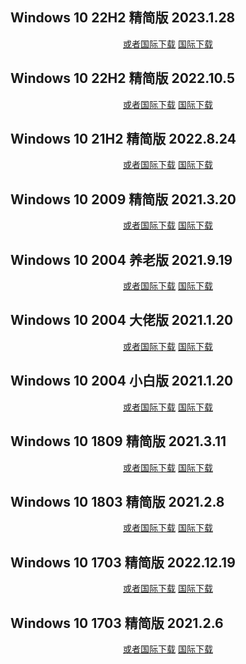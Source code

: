 ## Windows 10 22H2 精简版 2023.1.28

<p align="center">
    <!-- <a class="btn" rel="noopener noreferrer" href="https://download.fuibafuyu.net/d/123/System/Windows/Lite/Win10-22H2-Lite-Stable230128.iso">联通下载</a> -->
    <!-- <a class="btn" rel="noopener noreferrer" href="https://download.fuibafuyu.net/d/139/System/Windows/Lite/Win10-22H2-Lite-Stable230128.iso">移动下载</a> -->
    <a class="btn" rel="noopener noreferrer" href="https://download.fuibafuyu.net/d/Ali/System/Windows/Lite/Win10-22H2-Lite-Stable230128.iso">或者国际下载</a>
    <a class="btn" rel="noopener noreferrer" href="https://download.fuibafuyu.net/d/OD/System/Windows/Lite/Win10-22H2-Lite-Stable230128.iso">国际下载</a>
</p>

## Windows 10 22H2 精简版 2022.10.5

<p align="center">
    <!-- <a class="btn" rel="noopener noreferrer" href="https://download.fuibafuyu.net/d/123/System/Windows/Lite/Win10-22H2-Lite-Stable221005.iso">联通下载</a> -->
    <!-- <a class="btn" rel="noopener noreferrer" href="https://download.fuibafuyu.net/d/139/System/Windows/Lite/Win10-22H2-Lite-Stable221005.iso">移动下载</a> -->
    <a class="btn" rel="noopener noreferrer" href="https://download.fuibafuyu.net/d/Ali/System/Windows/Lite/Win10-22H2-Lite-Stable221005.iso">或者国际下载</a>
    <a class="btn" rel="noopener noreferrer" href="https://download.fuibafuyu.net/d/OD/System/Windows/Lite/Win10-22H2-Lite-Stable221005.iso">国际下载</a>
</p>

## Windows 10 21H2 精简版 2022.8.24

<p align="center">
    <!-- <a class="btn" rel="noopener noreferrer" href="https://download.fuibafuyu.net/d/123/System/Windows/Lite/Win10-21H2-Lite-Stable220824.iso">联通下载</a> -->
    <!-- <a class="btn" rel="noopener noreferrer" href="https://download.fuibafuyu.net/d/139/System/Windows/Lite/Win10-21H2-Lite-Stable220824.iso">移动下载</a> -->
    <a class="btn" rel="noopener noreferrer" href="https://download.fuibafuyu.net/d/Ali/System/Windows/Lite/Win10-21H2-Lite-Stable220824.iso">或者国际下载</a>
    <a class="btn" rel="noopener noreferrer" href="https://download.fuibafuyu.net/d/OD/System/Windows/Lite/Win10-21H2-Lite-Stable220824.iso">国际下载</a>
</p>

## Windows 10 2009 精简版 2021.3.20

<p align="center">
    <!-- <a class="btn" rel="noopener noreferrer" href="https://download.fuibafuyu.net/d/123/System/Windows/Lite/Win10-2009-Lite-ALPHA210320.iso">联通下载</a> -->
    <!-- <a class="btn" rel="noopener noreferrer" href="https://download.fuibafuyu.net/d/139/System/Windows/Lite/Win10-2009-Lite-ALPHA210320.iso">移动下载</a> -->
    <a class="btn" rel="noopener noreferrer" href="https://download.fuibafuyu.net/d/Ali/System/Windows/Lite/Win10-2009-Lite-ALPHA210320.iso">或者国际下载</a>
    <a class="btn" rel="noopener noreferrer" href="https://download.fuibafuyu.net/d/OD/System/Windows/Lite/Win10-2009-Lite-ALPHA210320.iso">国际下载</a>
</p>

## Windows 10 2004 养老版 2021.9.19

<p align="center">
    <!-- <a class="btn" rel="noopener noreferrer" href="https://download.fuibafuyu.net/d/123/System/Windows/Lite/Win10-2004-YangLao-210919.iso">联通下载</a> -->
    <!-- <a class="btn" rel="noopener noreferrer" href="https://download.fuibafuyu.net/d/139/System/Windows/Lite/Win10-2004-YangLao-210919.iso">移动下载</a> -->
    <a class="btn" rel="noopener noreferrer" href="https://download.fuibafuyu.net/d/Ali/System/Windows/Lite/Win10-2004-YangLao-210919.iso">或者国际下载</a>
    <a class="btn" rel="noopener noreferrer" href="https://download.fuibafuyu.net/d/OD/System/Windows/Lite/Win10-2004-YangLao-210919.iso">国际下载</a>
</p>

## Windows 10 2004 大佬版 2021.1.20

<p align="center">
    <!-- <a class="btn" rel="noopener noreferrer" href="https://download.fuibafuyu.net/d/123/System/Windows/Lite/Win10-2004-LAO-ALPHA210120.iso">联通下载</a> -->
    <!-- <a class="btn" rel="noopener noreferrer" href="https://download.fuibafuyu.net/d/139/System/Windows/Lite/Win10-2004-LAO-ALPHA210120.iso">移动下载</a> -->
    <a class="btn" rel="noopener noreferrer" href="https://download.fuibafuyu.net/d/Ali/System/Windows/Lite/Win10-2004-LAO-ALPHA210120.iso">或者国际下载</a>
    <a class="btn" rel="noopener noreferrer" href="https://download.fuibafuyu.net/d/OD/System/Windows/Lite/Win10-2004-LAO-ALPHA210120.iso">国际下载</a>
</p>

## Windows 10 2004 小白版 2021.1.20

<p align="center">
    <!-- <a class="btn" rel="noopener noreferrer" href="https://download.fuibafuyu.net/d/123/System/Windows/Lite/Win10-2004-BAI-ALPHA210120.iso">联通下载</a> -->
    <!-- <a class="btn" rel="noopener noreferrer" href="https://download.fuibafuyu.net/d/139/System/Windows/Lite/Win10-2004-BAI-ALPHA210120.iso">移动下载</a> -->
    <a class="btn" rel="noopener noreferrer" href="https://download.fuibafuyu.net/d/Ali/System/Windows/Lite/Win10-2004-BAI-ALPHA210120.iso">或者国际下载</a>
    <a class="btn" rel="noopener noreferrer" href="https://download.fuibafuyu.net/d/OD/System/Windows/Lite/Win10-2004-BAI-ALPHA210120.iso">国际下载</a>
</p>

## Windows 10 1809 精简版 2021.3.11

<p align="center">
    <!-- <a class="btn" rel="noopener noreferrer" href="https://download.fuibafuyu.net/d/123/System/Windows/Lite/Win10-1809-Lite-ALPHA210311.iso">联通下载</a> -->
    <!-- <a class="btn" rel="noopener noreferrer" href="https://download.fuibafuyu.net/d/139/System/Windows/Lite/Win10-1809-Lite-ALPHA210311.iso">移动下载</a> -->
    <a class="btn" rel="noopener noreferrer" href="https://download.fuibafuyu.net/d/Ali/System/Windows/Lite/Win10-1809-Lite-ALPHA210311.iso">或者国际下载</a>
    <a class="btn" rel="noopener noreferrer" href="https://download.fuibafuyu.net/d/OD/System/Windows/Lite/Win10-1809-Lite-ALPHA210311.iso">国际下载</a>
</p>

## Windows 10 1803 精简版 2021.2.8

<p align="center">
    <!-- <a class="btn" rel="noopener noreferrer" href="https://download.fuibafuyu.net/d/123/System/Windows/Lite/Win10-1803-Plus-ALPHA210208.iso">联通下载</a> -->
    <!-- <a class="btn" rel="noopener noreferrer" href="https://download.fuibafuyu.net/d/139/System/Windows/Lite/Win10-1803-Plus-ALPHA210208.iso">移动下载</a> -->
    <a class="btn" rel="noopener noreferrer" href="https://download.fuibafuyu.net/d/Ali/System/Windows/Lite/Win10-1803-Plus-ALPHA210208.iso">或者国际下载</a>
    <a class="btn" rel="noopener noreferrer" href="https://download.fuibafuyu.net/d/OD/System/Windows/Lite/Win10-1803-Plus-ALPHA210208.iso">国际下载</a>
</p>

## Windows 10 1703 精简版 2022.12.19

<p align="center">
    <!-- <a class="btn" rel="noopener noreferrer" href="https://download.fuibafuyu.net/d/123/System/Windows/Lite/Win10-1703-Lite-Stable221219.iso">联通下载</a> -->
    <!-- <a class="btn" rel="noopener noreferrer" href="https://download.fuibafuyu.net/d/139/System/Windows/Lite/Win10-1703-Lite-Stable221219.iso">移动下载</a> -->
    <a class="btn" rel="noopener noreferrer" href="https://download.fuibafuyu.net/d/Ali/System/Windows/Lite/Win10-1703-Lite-Stable221219.iso">或者国际下载</a>
    <a class="btn" rel="noopener noreferrer" href="https://download.fuibafuyu.net/d/OD/System/Windows/Lite/Win10-1703-Lite-Stable221219.iso">国际下载</a>
</p>

## Windows 10 1703 精简版 2021.2.6

<p align="center">
    <!-- <a class="btn" rel="noopener noreferrer" href="https://download.fuibafuyu.net/d/123/System/Windows/Lite/Win10-1703-Lite-ALPHA210206.iso">联通下载</a> -->
    <!-- <a class="btn" rel="noopener noreferrer" href="https://download.fuibafuyu.net/d/139/System/Windows/Lite/Win10-1703-Lite-ALPHA210206.iso">移动下载</a> -->
    <a class="btn" rel="noopener noreferrer" href="https://download.fuibafuyu.net/d/Ali/System/Windows/Lite/Win10-1703-Lite-ALPHA210206.iso">或者国际下载</a>
    <a class="btn" rel="noopener noreferrer" href="https://download.fuibafuyu.net/d/OD/System/Windows/Lite/Win10-1703-Lite-ALPHA210206.iso">国际下载</a>
</p>